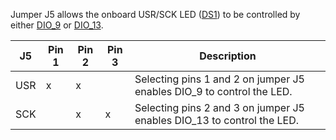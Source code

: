 Jumper J5 allows the onboard USR/SCK LED ([DS1](#quark_mcu_dev_kit_d2000/DS1)) to be controlled by either 
[DIO_9](#quark_mcu_dev_kit_d2000/J3Pin2) or [DIO_13](#quark_mcu_dev_kit_d2000/J3Pin6).

| J5      | Pin 1 | Pin 2 | Pin 3 | Description             |
|---------|-------|-------|-------|-------------------------|
| USR     |   x   |   x   |       | Selecting pins 1 and 2 on jumper J5 enables DIO_9 to control the LED. |
| SCK     |       |   x   |   x   | Selecting pins 2 and 3 on jumper J5 enables DIO_13 to control the LED.|
